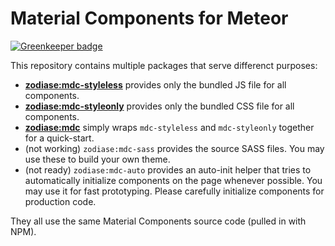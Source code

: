 # Material Components for Meteor

[![Greenkeeper badge](https://badges.greenkeeper.io/Zodiase/meteor-mdc.svg)](https://greenkeeper.io/)

This repository contains multiple packages that serve differenct purposes:

- [**zodiase:mdc-styleless**](https://github.com/Zodiase/meteor-mdc/tree/master/meteor-packages/mdc-styleless) provides only the bundled JS file for all components.
- [**zodiase:mdc-styleonly**](https://github.com/Zodiase/meteor-mdc/tree/master/meteor-packages/mdc-styleonly) provides only the bundled CSS file for all components.
- [**zodiase:mdc**](https://github.com/Zodiase/meteor-mdc/tree/master/meteor-packages/mdc) simply wraps `mdc-styleless` and `mdc-styleonly` together for a quick-start.
- (not working) `zodiase:mdc-sass` provides the source SASS files. You may use these to build your own theme.
- (not ready) `zodiase:mdc-auto` provides an auto-init helper that tries to automatically initialize components on the page whenever possible. You may use it for fast prototyping. Please carefully initialize components for production code.

They all use the same Material Components source code (pulled in with NPM).

